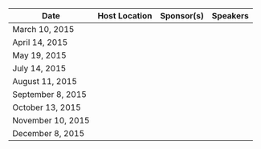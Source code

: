 |Date|Host Location|Sponsor(s)|Speakers|
|----|-------------|----------|--------|
|March 10, 2015|  |  |  |
|April 14, 2015|  |  |  |
|May 19, 2015|  |  |  |
|July 14, 2015|  |  |  |
|August 11, 2015|  |  |  |
|September 8, 2015|  |  |  |
|October 13, 2015|  |  |  |
|November 10, 2015|  |  |  |
|December 8, 2015|  |  |  |